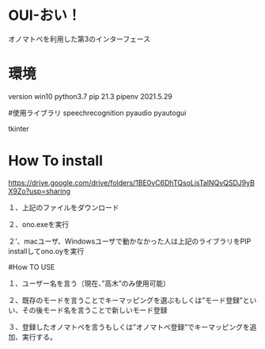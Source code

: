 # OUI-おい！
オノマトペを利用した第3のインターフェース
# 環境
version
win10
python3.7
pip 21.3
pipenv 2021.5.29

#使用ライブラリ
speechrecognition
pyaudio
pyautogui


tkinter

# How To install
https://drive.google.com/drive/folders/1BE0vC6DhTQsoLjsTalNQvQSDJ9yBX9Zo?usp=sharing

１、上記のファイルをダウンロード

２、ono.exeを実行

２’、macユーザ、Windowsユーザで動かなかった人は上記のライブラリをPIP　installしてono.oyを実行

#How TO USE

１、ユーザー名を言う（現在、”高木”のみ使用可能）

２、既存のモードを言うことでキーマッピングを選ぶもしくは”モード登録”といい、その後モード名を言うことで新しいモード登録

３、登録したオノマトペを言うもしくは”オノマトペ登録”でキーマッピングを追加、実行する。
